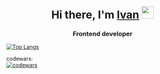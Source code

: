 <h1 align="center">Hi there, I'm <a href=# target="">Ivan</a> 
<img src="https://github.com/blackcater/blackcater/raw/main/images/Hi.gif" height="32"/></h1>
<h3 align="center">Frontend developer</h3>

[![Top Langs](https://github-readme-stats.vercel.app/api/top-langs/?username=ivanfilippovw&layout=compact)](https://github.com/ivanfilippovw/github-readme-stats)

codewars:  
[![codewars](https://www.codewars.com/users/Ivanfwit/badges/large)](https://www.codewars.com/users/Ivanfwit)   



<!-- 
codewars

Маленький (small):  
[![codewars](https://www.codewars.com/users/rsschool_4268b4ac5a979b5b/badges/small)](https://www.codewars.com/users/rsschool_4268b4ac5a979b5b) 

Крошечный (micro):  
[![codewars](https://www.codewars.com/users/rsschool_4268b4ac5a979b5b/badges/micro)](https://www.codewars.com/users/rsschool_4268b4ac5a979b5b)  
-->



<!---Для компактной версии-->
<!-- [![Top Langs](https://github-readme-stats.vercel.app/api/top-langs/?username=anuraghazra&layout=compact)](https://github.com/anuraghazra/github-readme-stats)
 -->
<!---Для подробной версии-->
<!-- [![Top Langs](https://github-readme-stats.vercel.app/api/top-langs/?username=anuraghazra)](https://github.com/anuraghazra/github-readme-stats) -->

<!-- [![trophy](https://github-profile-trophy.vercel.app/?username=ivanfilippovw)](https://github.com/ryo-ma/github-profile-trophy) -->

<!--
**ivanfilippovw/ivanfilippovw** is a ✨ _special_ ✨ repository because its `README.md` (this file) appears on your GitHub profile.

Here are some ideas to get you started:

- 🔭 I’m currently working on ...
- 🌱 I’m currently learning ...
- 👯 I’m looking to collaborate on ...
- 🤔 I’m looking for help with ...
- 💬 Ask me about ...
- 📫 How to reach me: ...
- 😄 Pronouns: ...
- ⚡ Fun fact: ...
-->
